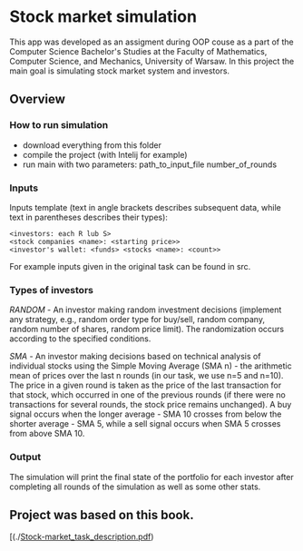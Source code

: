 # Stock market simulation

This app was developed as an assigment during OOP couse as a part of the Computer Science Bachelor's Studies at the Faculty of Mathematics, Computer Science, and Mechanics, University of Warsaw.
In this project the main goal is simulating stock market system and investors.

## Overview
### How to run simulation
- download everything from this folder
- compile the project (with Intelij for example)
- run main with two parameters: path_to_input_file number_of_rounds

### Inputs
Inputs template (text in angle brackets describes subsequent data, while text in parentheses describes their types):

```
<investors: each R lub S>
<stock companies <name>: <starting price>>
<investor's wallet: <funds> <stocks <name>: <count>>
```
For example inputs given in the original task can be found in src.

### Types of investors
*RANDOM* - An investor making random investment decisions (implement any strategy, e.g., random order type for buy/sell, random company, random number of shares, random price limit). The randomization occurs according to the specified conditions.

*SMA* - An investor making decisions based on technical analysis of individual stocks using the Simple Moving Average (SMA n) - the arithmetic mean of prices over the last n rounds (in our task, we use n=5 and n=10). The price in a given round is taken as the price of the last transaction for that stock, which occurred in one of the previous rounds (if there were no transactions for several rounds, the stock price remains unchanged). A buy signal occurs when the longer average - SMA 10 crosses from below the shorter average - SMA 5, while a sell signal occurs when SMA 5 crosses from above SMA 10.

### Output
The simulation will print the final state of the portfolio for each investor after completing all rounds of the simulation as well as some other stats.

## Project was based on this book.
[(./[Stock-market_task_description.pdf](https://www.gpw.pl/pub/images/prezentacje/system_obrotu.pdf))

